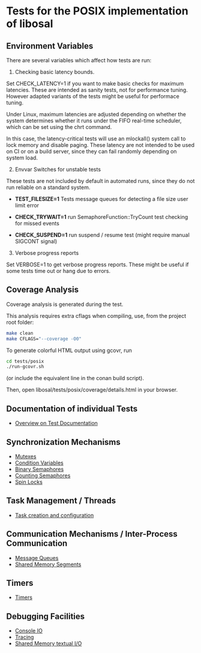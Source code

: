# Tests for the POSIX implementation of libosal

## Environment Variables

There are several variables which affect how tests are run:

1. Checking basic latency bounds.

Set CHECK_LATENCY=1 if you want to make basic checks for maximum
latencies. These are intended as sanity tests, not for performance
tuning. However adapted variants of the tests might
be useful for performace tuning.

Under Linux, maximum latencies are adjusted depending on whether
the system determines whether it runs under the FIFO
real-time scheduler, which can be set using the chrt command.

In this case, the latency-critical tests will use an mlockall() system
call to lock memory and disable paging. These latency are not intended
to be used on CI or on a build server, since they can fail randomly
depending on system load.

2. Envvar Switches for unstable tests

These tests are not included by default in automated runs,
since they do not run reliable on a standard system.

* **TEST_FILESIZE=1** Tests message queues for detecting a file size user limit error

* **CHECK_TRYWAIT=1** run SemaphoreFunction::TryCount test checking for missed events

* **CHECK_SUSPEND=1** run suspend / resume test (might require manual SIGCONT signal)

3. Verbose progress reports

Set VERBOSE=1 to get verbose progress reports. These might be
useful if some tests time out or hang due to errors.


## Coverage Analysis

Coverage analysis is generated during the test.

This analysis requires extra cflags when compiling,
use, from the project root folder:

````bash
make clean
make CFLAGS="--coverage -O0"
````

To generate colorful HTML output using gcovr, run

````bash
cd tests/posix
./run-gcovr.sh
````

(or include the equivalent line in the conan build script).

Then, open libosal/tests/posix/coverage/details.html
in your browser.

## Documentation of individual Tests

* [Overview on Test Documentation](doc/Overview.rst)

Synchronization Mechanisms
--------------------------

* [Mutexes](doc/Mutex.rst)
* [Condition Variables](doc/Condition_Variables.rst)
* [Binary Semaphores](doc/Binary_Semaphore.rst)
* [Counting Semaphores](doc/Counting_Semaphore.rst)
* [Spin Locks](doc/Spinlock.rst)

  
Task Management / Threads
-------------------------

* [Task creation and configuration](doc/Tasks.rst)


Communication Mechanisms / Inter-Process Communication
------------------------------------------------------

* [Message Queues](doc/MessageQueue.rst)
* [Shared Memory Segments](doc/SharedMemory.rst)


Timers
------

* [Timers](doc/Timer.rst)


Debugging Facilities
--------------------

* [Console IO](doc/IO.rst)
* [Tracing](doc/Trace.rst)
* [Shared Memory textual I/O](doc/SHM_IO.rst)


